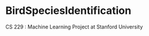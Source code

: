 BirdSpeciesIdentification
=========================

CS 229 : Machine Learning Project at Stanford University
